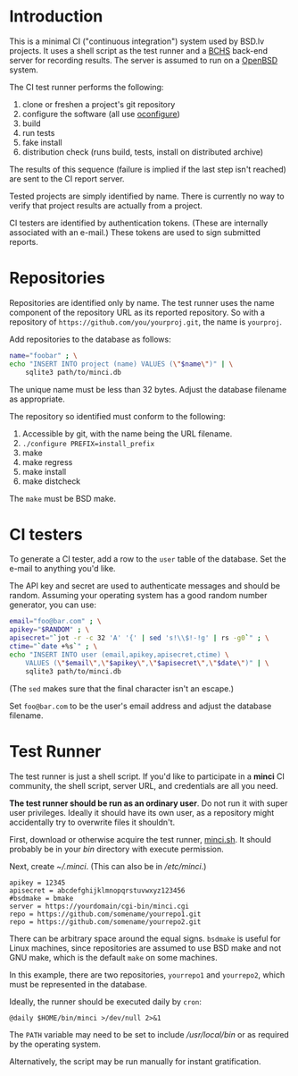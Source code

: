 # Introduction

This is a minimal CI ("continuous integration") system used by BSD.lv
projects.
It uses a shell script as the test runner and a
[BCHS](https://learnbchs.org) back-end server for recording results.
The server is assumed to run on a [OpenBSD](https://www.openbsd.org) system.

The CI test runner performs the following:

1. clone or freshen a project's git repository
2. configure the software (all use [oconfigure](https://github.com/kristapsdz/oconfigure))
3. build
4. run tests
5. fake install
6. distribution check (runs build, tests, install on distributed archive)

The results of this sequence (failure is implied if the last step isn't
reached) are sent to the CI report server.

Tested projects are simply identified by name.  There is currently no
way to verify that project results are actually from a project.

CI testers are identified by authentication tokens.  (These are
internally associated with an e-mail.)  These tokens are used to sign
submitted reports.

# Repositories

Repositories are identified only by name.  The test runner uses the name
component of the repository URL as its reported repository.  So with a
repository of `https://github.com/you/yourproj.git`, the name is
`yourproj`.

Add repositories to the database as follows:

```sh
name="foobar" ; \
echo "INSERT INTO project (name) VALUES (\"$name\")" | \
	sqlite3 path/to/minci.db
```

The unique name must be less than 32 bytes.  Adjust the database
filename as appropriate.

The repository so identified must conform to the following:

1. Accessible by git, with the name being the URL filename.
2. `./configure PREFIX=install_prefix`
3. make
4. make regress
5. make install
6. make distcheck

The `make` must be BSD make.

# CI testers

To generate a CI tester, add a row to the `user` table of the database.
Set the e-mail to anything you'd like.

The API key and secret are used to authenticate messages and should be
random.  Assuming your operating system has a good random number
generator, you can use:

```sh
email="foo@bar.com" ; \
apikey="$RANDOM" ; \
apisecret="`jot -r -c 32 'A' '{' | sed 's!\\$!-!g' | rs -g0`" ; \
ctime="`date +%s`" ; \
echo "INSERT INTO user (email,apikey,apisecret,ctime) \
	VALUES (\"$email\",\"$apikey\",\"$apisecret\",\"$date\")" | \
	sqlite3 path/to/minci.db
```

(The `sed` makes sure that the final character isn't an escape.)

Set `foo@bar.com` to be the user's email address and adjust the database
filename.

# Test Runner

The test runner is just a shell script.
If you'd like to participate in a **minci** CI community, the shell
script, server URL, and credentials are all you need.

**The test runner should be run as an ordinary user**.  Do not run it
with super user privileges.  Ideally it should have its own user, as a
repository might accidentally try to overwrite files it shouldn't.

First, download or otherwise acquire the test runner,
[minci.sh](minci.sh).  It should probably be in your *bin* directory
with execute permission.

Next, create *~/.minci*.  (This can also be in */etc/minci*.)

```
apikey = 12345
apisecret = abcdefghijklmnopqrstuvwxyz123456
#bsdmake = bmake
server = https://yourdomain/cgi-bin/minci.cgi
repo = https://github.com/somename/yourrepo1.git
repo = https://github.com/somename/yourrepo2.git
```

There can be arbitrary space around the equal signs.  `bsdmake` is
useful for Linux machines, since repositories are assumed to use BSD
make and not GNU make, which is the default `make` on some machines.

In this example, there are two repositories, `yourrepo1` and
`yourrepo2`, which must be represented in the database.

Ideally, the runner should be executed daily by `cron`:

```
@daily $HOME/bin/minci >/dev/null 2>&1
```

The `PATH` variable may need to be set to include */usr/local/bin* or as
required by the operating system.

Alternatively, the script may be run manually for instant gratification.
